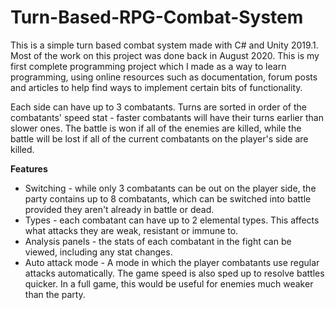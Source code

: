 # Turn-Based-RPG-Combat-System

This is a simple turn based combat system made with C# and Unity 2019.1. Most of the work on this project was done back in August 2020. This is my first complete programming project which I made as a way to learn programming, using online resources such as documentation, forum posts and articles to help find ways to implement certain bits of functionality.

Each side can have up to 3 combatants. Turns are sorted in order of the combatants' speed stat - faster combatants will have their turns earlier than slower ones. The battle is won if all of the enemies are killed, while the battle will be lost if all of the current combatants on the player's side are killed.

**Features**
- Switching - while only 3 combatants can be out on the player side, the party contains up to 8 combatants, which can be switched into battle provided they aren't already in battle or dead.
- Types - each combatant can have up to 2 elemental types. This affects what attacks they are weak, resistant or immune to.
- Analysis panels - the stats of each combatant in the fight can be viewed, including any stat changes.
- Auto attack mode - A mode in which the player combatants use regular attacks automatically. The game speed is also sped up to resolve battles quicker. In a full game, this would be useful for enemies much weaker than the party.
